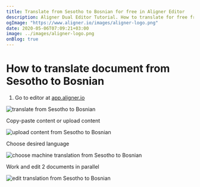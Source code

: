 ```yaml
---
title: Translate from Sesotho to Bosnian for free in Aligner Editor
description: Aligner Dual Editor Tutorial. How to translate for free from Sesotho to Bosnian. Aligner is multilingual document management platform. 
ogImage: "https://www.aligner.io/images/aligner-logo.png"
date: 2020-05-06T07:09:21+03:00
image: ../images/aligner-logo.png
onBlog: true
---
```


# How to translate document from Sesotho to Bosnian

1. Go to editor at [app.aligner.io](https://app.aligner.io "Aligner App web page")

![translate from Sesotho to Bosnian](../aligner-blank-editor.png "translate from Sesotho to Bosnian")

Copy-paste content or upload content

![upload content from Sesotho to Bosnian](../aligner-uploaded-document.png "upload content from Sesotho to Bosnian")

Choose desired language

![choose machine translation from Sesotho to Bosnian](../aligner-language-dropdown.png "choose machine translation from Sesotho to Bosnian")

Work and edit 2 documents in parallel

![edit translation from Sesotho to Bosnian](../aligner-double-sitded-editor.png "edit translation from Sesotho to Bosnian")


